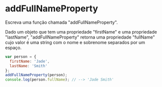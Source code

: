# addFullNameProperty

Escreva uma função chamada "addFullNameProperty".

Dado um objeto que tem uma propriedade "firstName" e uma propriedade "lastName", "addFullNameProperty" retorna uma propriedade "fullName" cujo valor é uma string com o nome e sobrenome separados por um espaço.

```javascript
var person = {
  firstName: 'Jade',
  lastName: 'Smith'
};
addFullNameProperty(person);
console.log(person.fullName); // --> 'Jade Smith'
```

